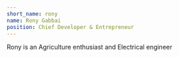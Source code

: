 ```yaml
---
short_name: rony
name: Rony Gabbai
position: Chief Developer & Entrepreneur
---
```

Rony is an Agriculture enthusiast and Electrical engineer
